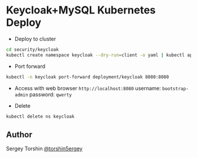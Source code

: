 # Keycloak+MySQL Kubernetes Deploy

- Deploy to cluster
```bash
cd security/keycloak
kubectl create namespace keycloak --dry-run=client -o yaml | kubectl apply -f - && kubectl apply -f k8s -n keycloak
```
- Port forward
```bash
kubectl -n keycloak port-forward deployment/keycloak 8080:8080
```
- Access with web browser `http://localhost:8080`
  username: `bootstrap-admin`
  password: `qwerty`

- Delete
```bash
kubectl delete ns keycloak
```

## Author

Sergey Torshin [@torshin5ergey](https://github.com/torshin5ergey)
